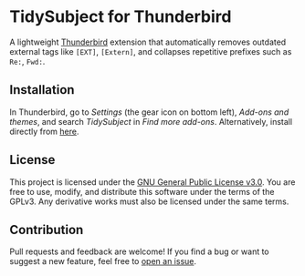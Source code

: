 # TidySubject for Thunderbird

A lightweight [Thunderbird](https://www.thunderbird.net/) extension that automatically removes outdated external tags like `[EXT]`, `[Extern]`, and collapses repetitive prefixes such as `Re:`, `Fwd:`.


## Installation

In Thunderbird, go to *Settings* (the gear icon on bottom left), *Add-ons and themes*, and search *TidySubject* in *Find more add-ons*. Alternatively, install directly from [here](https://addons.thunderbird.net/addon/tidysubject/).

## License

This project is licensed under the [GNU General Public License v3.0](https://www.gnu.org/licenses/gpl-3.0.en.html). You are free to use, modify, and distribute this software under the terms of the GPLv3. Any derivative works must also be licensed under the same terms.

## Contribution

Pull requests and feedback are welcome! If you find a bug or want to suggest a new feature, feel free to [open an issue](https://github.com/alanjyu/TidySubject/issues/new).